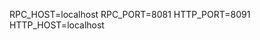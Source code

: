 <!-- Define your port and host -->
RPC_HOST=localhost
RPC_PORT=8081
HTTP_PORT=8091
HTTP_HOST=localhost